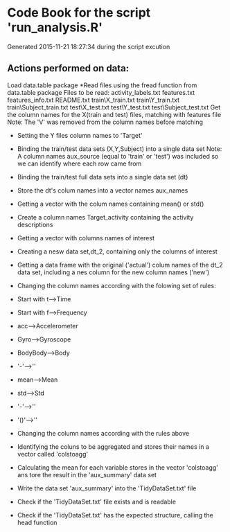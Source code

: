 # Code Book for the script 'run_analysis.R'
Generated 2015-11-21 18:27:34 during the script excution

## Actions performed on data:

Load data.table package
*Read files using the fread function from data.table package
Files to be read:
activity_labels.txt
features.txt
features_info.txt
README.txt
train\X_train.txt
train\Y_train.txt
train\Subject_train.txt
test\X_test.txt
test\Y_test.txt
test\Subject_test.txt
Get the column names for the X(train and test) files, matching with features file
Note: The 'V' was removed from the column  names before matching
* Setting the Y files column names to 'Target'
* Binding the train/test data sets (X,Y,Subject) into a single data set
Note: A column names aux_source (equal to 'train' or 'test') was included so we can identify where each row came from 
* Binding the train/test full data sets into a single data set (dt)
* Store the dt's colum names into a vector names aux_names
* Getting a vector with the colum names containing mean() or std() 
* Create a column names Target_activity containing the activity descriptions
* Getting a vector with columns names of interest
* Creating a nesw data set,dt_2, containing only the columns of interest
* Getting a data frame with the original ('actual') colum names of the dt_2 data set, including  a nes column for the new column names ('new')
* Changing the column names according with the folowing set of rules:

* Start with t-->Time
* Start with f-->Frequency
* acc-->Accelerometer
* Gyro-->Gyroscope
* BodyBody-->Body
* '-'-->''
* mean-->Mean
* std-->Std
* '-'-->''
* '()'-->''

* Changing the column names according with the rules above
* Identifying the coluns to be aggregated and stores their names in a vector called 'colstoagg' 
* Calculating the mean for each variable stores in the vector 'colstoagg' ans tore the result in the   'aux_summary' data set
* Write the data set 'aux_summary' into the 'TidyDataSet.txt' file 
* Check if the 'TidyDataSet.txt' file exists and is readable
* Check if the 'TidyDataSet.txt'  has  the expected structure, calling the head function 
